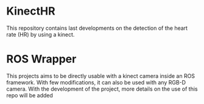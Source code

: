 # KinectHR
This repository contains last developments on the detection of the heart rate (HR) by using a kinect.

# ROS Wrapper
This projects aims to be directly usable with a kinect camera inside an ROS framework. 
With few modifications, it can also be used with any RGB-D camera.
With the development of the project, more details on the use of this repo will be added
